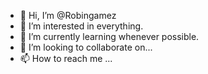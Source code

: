- 👋 Hi, I’m @Robingamez
- 👀 I’m interested in everything.
- 🌱 I’m currently learning whenever possible.
- 💞️ I’m looking to collaborate on...
- 📫 How to reach me ...

<!---
Robingamez/Robingamez is a ✨ special ✨ repository because its `README.md` (this file) appears on your GitHub profile.
You can click the Preview link to take a look at your changes.
--->
